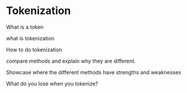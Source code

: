 # Tokenization

What is a token

what is tokenization

How to do tokenization

compare methods and explain why they are different. 

Showcase where the different methods have strengths and weaknesses

What do you lose when you tokenize?
